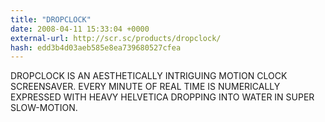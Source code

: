 ```yaml
---
title: "DROPCLOCK"
date: 2008-04-11 15:33:04 +0000
external-url: http://scr.sc/products/dropclock/
hash: edd3b4d03aeb585e8ea739680527cfea
---
```


DROPCLOCK IS AN AESTHETICALLY INTRIGUING MOTION CLOCK SCREENSAVER. EVERY MINUTE OF REAL TIME IS NUMERICALLY EXPRESSED WITH HEAVY HELVETICA DROPPING INTO WATER IN SUPER SLOW-MOTION.
